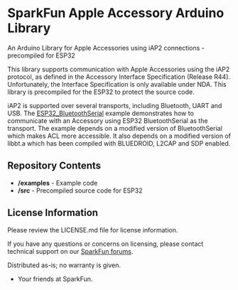 # SparkFun Apple Accessory Arduino Library

An Arduino Library for Apple Accessories using iAP2 connections - precompiled for ESP32

This library supports communication with Apple Accessories using the iAP2 protocol, as defined in the Accessory Interface Specification (Release R44). Unfortunately, the Interface Specification is only available under NDA. This library is precompiled for the ESP32 to protect the source code.

iAP2 is supported over several transports, including Bluetooth, UART and USB. The [ESP32_BluetoothSerial](./examples/ESP32_BluetoothSerial/ESP32_BluetoothSerial.ino) example demonstrates how to communicate with an Accessory using ESP32 BluetoothSerial as the transport. The example depends on a modified version of BluetoothSerial which makes ACL more accessible. It also depends on a modified version of libbt.a which has been compiled with BLUEDROID, L2CAP and SDP enabled.

## Repository Contents

* **/examples** - Example code 
* **/src** - Precompiled source code for ESP32

## License Information

Please review the LICENSE.md file for license information. 

If you have any questions or concerns on licensing, please contact technical support on our [SparkFun forums](https://community.sparkfun.com/c/development-boards/esp-system-on-a-chip-soc/92).

Distributed as-is; no warranty is given.

- Your friends at SparkFun.
